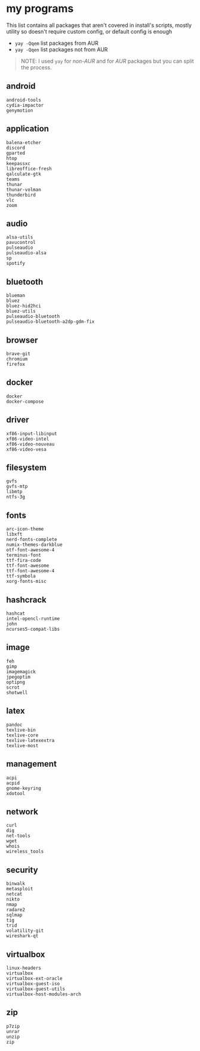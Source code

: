 # my programs

This list contains all packages that aren't covered in install's scripts, mostly
utility so doesn't require custom config, or default config is enough

- `yay -Qqem` list packages from AUR
- `yay -Qqen` list packages not from AUR

> NOTE: I used `yay` for _non-AUR_ and for _AUR_ packages but you can split
> the process.

## android

```
android-tools
cydia-impactor
genymotion
```

## application

```
balena-etcher
discord
gparted
htop
keepassxc
libreoffice-fresh
qalculate-gtk
teams
thunar
thunar-volman
thunderbird
vlc
zoom
```

## audio

```
alsa-utils
pavucontrol
pulseaudio
pulseaudio-alsa
sp
spotify
```

## bluetooth

```
blueman
bluez
bluez-hid2hci
bluez-utils
pulseaudio-bluetooth
pulseaudio-bluetooth-a2dp-gdm-fix
```

## browser

```
brave-git
chromium
firefox
```

## docker

```
docker
docker-compose
```

## driver

```
xf86-input-libinput
xf86-video-intel
xf86-video-nouveau
xf86-video-vesa
```

## filesystem

```
gvfs
gvfs-mtp
libmtp
ntfs-3g
```

## fonts

```
arc-icon-theme
libxft
nerd-fonts-complete
numix-themes-darkblue
otf-font-awesome-4
terminus-font
ttf-fira-code
ttf-font-awesome
ttf-font-awesome-4
ttf-symbola
xorg-fonts-misc
```

## hashcrack

```
hashcat
intel-opencl-runtime
john
ncurses5-compat-libs
```

## image

```
feh
gimp
imagemagick
jpegoptim
optipng
scrot
shotwell
```

## latex

```
pandoc
texlive-bin
texlive-core
texlive-latexextra
texlive-most
```

## management

```
acpi
acpid
gnome-keyring
xdotool
```

## network

```
curl
dig
net-tools
wget
whois
wireless_tools
```

## security

```
binwalk
metasploit
netcat
nikto
nmap
radare2
sqlmap
tig
trid
volatility-git
wireshark-qt
```

## virtualbox

```
linux-headers
virtualbox
virtualbox-ext-oracle
virtualbox-guest-iso
virtualbox-guest-utils
virtualbox-host-modules-arch
```

## zip

```
p7zip
unrar
unzip
zip
```
